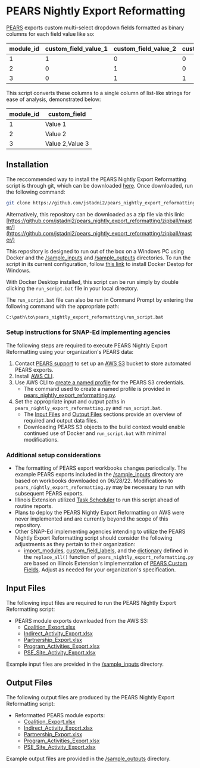 # PEARS Nightly Export Reformatting

[PEARS](https://www.k-state.edu/oeie/pears/) exports custom multi-select dropdown fields formatted as binary columns for each field value like so:

| module_id | custom_field_value_1 | custom_field_value_2 | custom_field_value_3 |
|-----------|----------------------|----------------------|----------------------|
| 1         | 1                    | 0                    | 0                    |
| 2         | 0                    | 1                    | 0                    |
| 3         | 0                    | 1                    | 1                    |

This script converts these columns to a single column of list-like strings for ease of analysis, demonstrated below:

| module_id | custom_field    |
|-----------|-----------------|
| 1         | Value 1         |
| 2         | Value 2         |
| 3         | Value 2,Value 3 |

## Installation

The reccommended way to install the PEARS Nightly Export Reformatting script is through git, which can be downloaded [here](https://git-scm.com/downloads). Once downloaded, run the following command:

```bash
git clone https://github.com/jstadni2/pears_nightly_export_reformatting
```

Alternatively, this repository can be downloaded as a zip file via this link:
[https://github.com/jstadni2/pears_nightly_export_reformatting/zipball/master/](https://github.com/jstadni2/pears_nightly_export_reformatting/zipball/master/)

This repository is designed to run out of the box on a Windows PC using Docker and the [/sample_inputs](https://github.com/jstadni2/pears_nightly_export_reformatting/tree/master/sample_inputs) and [/sample_outputs](https://github.com/jstadni2/pears_nightly_export_reformatting/tree/master/sample_outputs) directories.
To run the script in its current configuration, follow [this link](https://docs.docker.com/desktop/windows/install/) to install Docker Destop for Windows. 

With Docker Desktop installed, this script can be run simply by double clicking the `run_script.bat` file in your local directory.

The `run_script.bat` file can also be run in Command Prompt by entering the following command with the appropriate path:

```bash
C:\path\to\pears_nightly_export_reformatting\run_script.bat
```

### Setup instructions for SNAP-Ed implementing agencies

The following steps are required to execute PEARS Nightly Export Reformatting using your organization's PEARS data:
1. Contact [PEARS support](mailto:support@pears.io) to set up an [AWS S3](https://aws.amazon.com/s3/) bucket to store automated PEARS exports.
2. Install [AWS CLI](https://docs.aws.amazon.com/cli/latest/userguide/getting-started-install.html).
3. Use AWS CLI to [create a named profile](https://docs.aws.amazon.com/cli/latest/userguide/cli-configure-profiles.html) for the PEARS S3 credentials.
	- The command used to create a named profile is provided in [pears_nightly_export_reformatting.py](https://github.com/jstadni2/pears_nightly_export_reformatting/blob/master/pears_nightly_export_reformatting.py#L9-L18).
4. Set the appropriate input and output paths in `pears_nightly_export_reformatting.py` and `run_script.bat`.
	- The [Input Files](#input-files) and [Output Files](#output-files) sections provide an overview of required and output data files.
	- Downloading PEARS S3 objects to the build context would enable continued use of Docker and `run_script.bat` with minimal modifications.

### Additional setup considerations

- The formatting of PEARS export workbooks changes periodically. The example PEARS exports included in the [/sample_inputs](https://github.com/jstadni2/pears_nightly_export_reformatting/tree/master/sample_inputs) directory are based on workbooks downloaded on 06/28/22.
Modifications to `pears_nightly_export_reformatting.py` may be necessary to run with subsequent PEARS exports.
- Illinois Extension utilized [Task Scheduler](https://docs.microsoft.com/en-us/windows/win32/taskschd/task-scheduler-start-page) to run this script ahead of routine reports.
- Plans to deploy the PEARS Nightly Export Reformatting on AWS were never implemented and are currently beyond the scope of this repository.
- Other SNAP-Ed implementing agencies intending to utilize the PEARS Nightly Export Reformatting script should consider the following adjustments as they pertain to their organization:
	- [import_modules](https://github.com/jstadni2/pears_nightly_export_reformatting/blob/master/pears_nightly_export_reformatting.py#L62-L66),
	[custom_field_labels](https://github.com/jstadni2/pears_nightly_export_reformatting/blob/master/pears_nightly_export_reformatting.py#L71-L72),
	and the [dictionary](https://github.com/jstadni2/pears_nightly_export_reformatting/blob/master/pears_nightly_export_reformatting.py#L78-L96) defined in the `replace_all()` function of `pears_nightly_export_reformatting.py`
	are based on Illinois Extension's implementation of [PEARS Custom Fields](https://support.pears.io/manage-custom-fields/). Adjust as needed for your organization's specification.	
	
## Input Files

The following input files are required to run the PEARS Nightly Export Reformatting script:
- PEARS module exports downloaded from the AWS S3:
	- [Coalition_Export.xlsx](https://github.com/jstadni2/pears_nightly_export_reformatting/blob/master/sample_inputs/Coalition_Export.xlsx)
	- [Indirect_Activity_Export.xlsx](https://github.com/jstadni2/pears_nightly_export_reformatting/blob/master/sample_inputs/Indirect_Activity_Export.xlsx)
	- [Partnership_Export.xlsx](https://github.com/jstadni2/pears_nightly_export_reformatting/blob/master/sample_inputs/Partnership_Export.xlsx)
	- [Program_Activities_Export.xlsx](https://github.com/jstadni2/pears_nightly_export_reformatting/blob/master/sample_inputs/Program_Activities_Export.xlsx)
	- [PSE_Site_Activity_Export.xlsx](https://github.com/jstadni2/pears_nightly_export_reformatting/blob/master/sample_inputs/PSE_Site_Activity_Export.xlsx)

Example input files are provided in the [/sample_inputs](https://github.com/jstadni2/pears_nightly_export_reformatting/tree/master/sample_inputs) directory. 

## Output Files

The following output files are produced by the PEARS Nightly Export Reformatting script:
- Reformatted PEARS module exports:
	- [Coalition_Export.xlsx](https://github.com/jstadni2/pears_nightly_export_reformatting/blob/master/sample_outputs/Coalition_Export.xlsx)
	- [Indirect_Activity_Export.xlsx](https://github.com/jstadni2/pears_nightly_export_reformatting/blob/master/sample_outputs/Indirect_Activity_Export.xlsx)
	- [Partnership_Export.xlsx](https://github.com/jstadni2/pears_nightly_export_reformatting/blob/master/sample_outputs/Partnership_Export.xlsx)
	- [Program_Activities_Export.xlsx](https://github.com/jstadni2/pears_nightly_export_reformatting/blob/master/sample_outputs/Program_Activities_Export.xlsx)
	- [PSE_Site_Activity_Export.xlsx](https://github.com/jstadni2/pears_nightly_export_reformatting/blob/master/sample_outputs/PSE_Site_Activity_Export.xlsx)
	
Example output files are provided in the [/sample_outputs](https://github.com/jstadni2/pears_nightly_export_reformatting/tree/master/sample_outputs) directory.